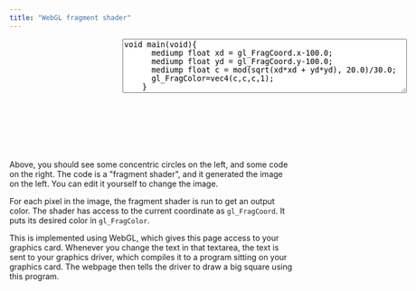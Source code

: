 ```yaml
---
title: "WebGL fragment shader"
---
```


<div style="display: flex;">
  <canvas width="200" height="200" style="height: 200px; width: 200px;" id="fragmentCanvas"></canvas>
  <div style="display: flex; flex-direction: column; flex-grow: 1;">
    <textarea id="fragmentShader" cols="60" rows="6">void main(void){
      mediump float xd = gl_FragCoord.x-100.0;
      mediump float yd = gl_FragCoord.y-100.0;
      mediump float c = mod(sqrt(xd*xd + yd*yd), 20.0)/30.0;
      gl_FragColor=vec4(c,c,c,1);
    }</textarea>
    <div id="compilationError"></div>
  </div>
</div>

<script>
  const canvas = document.getElementById('fragmentCanvas');
  const gl = canvas.getContext('webgl');
  gl.viewport(0,0,canvas.width,canvas.height);
  const vertexBuf = gl.createBuffer();
  gl.bindBuffer(gl.ARRAY_BUFFER, vertexBuf);
  gl.bufferData(gl.ARRAY_BUFFER, new Float32Array([
    -1,1,  -1,-1,  1,-1,
    -1,1,   1,-1,  1, 1,
  ]), gl.STATIC_DRAW);
  gl.clearColor(0,0,0,1);
  const errEl = document.getElementById("compilationError");
  const fragEl = document.getElementById("fragmentShader");
  function draw() {
    const vertShader = gl.createShader(gl.VERTEX_SHADER);
    gl.shaderSource(vertShader, 'attribute vec2 c;void main(void){gl_Position=vec4(c, 0.0, 1.0);}');
    gl.compileShader(vertShader);
    const fragShader = gl.createShader(gl.FRAGMENT_SHADER);
    gl.shaderSource(fragShader, fragEl.value);
    gl.compileShader(fragShader);
    if (!gl.getShaderParameter(fragShader, gl.COMPILE_STATUS)) {
      errEl.innerText = gl.getShaderInfoLog(fragShader);
      return;
    }
    const prog = gl.createProgram();
    gl.attachShader(prog, vertShader);
    gl.attachShader(prog, fragShader);
    gl.linkProgram(prog);
    gl.useProgram(prog);
    const coord = gl.getAttribLocation(prog, "c");
    gl.vertexAttribPointer(coord, 2, gl.FLOAT, false, 0, 0);
    gl.enableVertexAttribArray(coord);
    gl.clear(gl.COLOR_BUFFER_BIT);
    gl.drawArrays(gl.TRIANGLES, 0, 6);
    errEl.innerText = '';
  }
  draw();
  fragEl.oninput = draw;
</script>

Above, you should see some concentric circles on the left,
and some code on the right.
The code is a "fragment shader",
and it generated the image on the left.
You can edit it yourself to change the image.

For each pixel in the image, the fragment shader is run to get an output color.
The shader has access to the current coordinate as `gl_FragCoord`.
It puts its desired color in `gl_FragColor`.

This is implemented using WebGL,
which gives this page access to your graphics card.
Whenever you change the text in that textarea,
the text is sent to your graphics driver,
which compiles it to a program sitting on your graphics card.
The webpage then tells the driver to draw a big square using this program.
